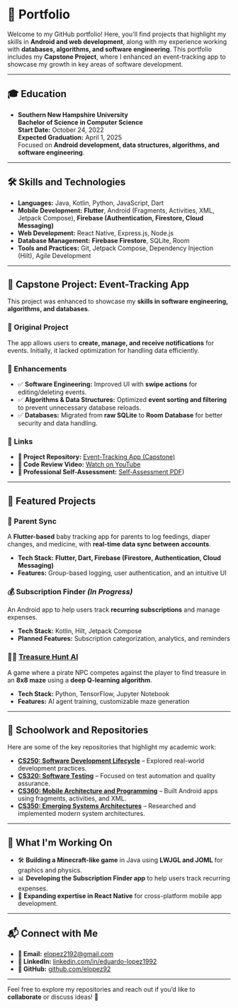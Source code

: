 # 📌 Portfolio

Welcome to my GitHub portfolio! Here, you'll find projects that highlight my skills in **Android and web development**, along with my experience working with **databases, algorithms, and software engineering**. This portfolio includes my **Capstone Project**, where I enhanced an event-tracking app to showcase my growth in key areas of software development.

---

## 🎓 Education

- **Southern New Hampshire University**  
  **Bachelor of Science in Computer Science**  
  **Start Date:** October 24, 2022  
  **Expected Graduation:** April 1, 2025  
  Focused on **Android development, data structures, algorithms, and software engineering**.

---

## 🛠️ Skills and Technologies

- **Languages:** Java, Kotlin, Python, JavaScript, Dart  
- **Mobile Development:** **Flutter**, Android (Fragments, Activities, XML, Jetpack Compose), **Firebase (Authentication, Firestore, Cloud Messaging)**  
- **Web Development:** React Native, Express.js, Node.js  
- **Database Management:** **Firebase Firestore**, SQLite, Room  
- **Tools and Practices:** Git, Jetpack Compose, Dependency Injection (Hilt), Agile Development  

---

## 📂 Capstone Project: Event-Tracking App

This project was enhanced to showcase my **skills in software engineering, algorithms, and databases**.

### 🔹 Original Project
The app allows users to **create, manage, and receive notifications** for events. Initially, it lacked optimization for handling data efficiently.

### 🔹 Enhancements  
- ✅ **Software Engineering:** Improved UI with **swipe actions** for editing/deleting events.  
- ✅ **Algorithms & Data Structures:** Optimized **event sorting and filtering** to prevent unnecessary database reloads.  
- ✅ **Databases:** Migrated from **raw SQLite** to **Room Database** for better security and data handling.  

### 🔹 Links  
- **📂 Project Repository:** [Event-Tracking App (Capstone)](https://github.com/elopez92/event-tracking-app)  
- **🎥 Code Review Video:** [Watch on YouTube](https://youtu.be/-4NcYo8FIDo)  
- **📄 Professional Self-Assessment:** [Self-Assessment PDF](https://github.com/elopez92/elopez92.github.io/blob/main/self-assessment.pdf))

---

## 📘 Featured Projects

### 📱 Parent Sync  
A **Flutter-based** baby tracking app for parents to log feedings, diaper changes, and medicine, with **real-time data sync between accounts**.

- **Tech Stack:** **Flutter, Dart, Firebase (Firestore, Authentication, Cloud Messaging)**  
- **Features:** Group-based logging, user authentication, and an intuitive UI  

### 💰 Subscription Finder *(In Progress)*  
An Android app to help users track **recurring subscriptions** and manage expenses.

- **Tech Stack:** Kotlin, Hilt, Jetpack Compose  
- **Planned Features:** Subscription categorization, analytics, and reminders  

### 🏴‍☠️ [Treasure Hunt AI](https://github.com/elopez92/treasure-hunt-ai)  
A game where a pirate NPC competes against the player to find treasure in an **8x8 maze** using a **deep Q-learning algorithm**.

- **Tech Stack:** Python, TensorFlow, Jupyter Notebook  
- **Features:** AI agent training, customizable maze generation  

---

## 📝 Schoolwork and Repositories

Here are some of the key repositories that highlight my academic work:

- **[CS250: Software Development Lifecycle](https://github.com/elopez92/CS-250-Software-Development-Lifecycle)** – Explored real-world development practices.  
- **[CS320: Software Testing](https://github.com/elopez92/CS-320-H7026-Software-Test-Automation-QA)** – Focused on test automation and quality assurance.  
- **[CS360: Mobile Architecture and Programming](https://github.com/elopez92/CS-360-Mobile-Architect-Programming)** – Built Android apps using fragments, activities, and XML.  
- **[CS350: Emerging Systems Architectures](https://github.com/elopez92/CS-350-Emerging-Sys-Arch-Tech)** – Researched and implemented modern system architectures.  

---

## 🌱 What I'm Working On  

- 🛠️ **Building a Minecraft-like game** in Java using **LWJGL and JOML** for graphics and physics.  
- 📊 **Developing the Subscription Finder app** to help users track recurring expenses.  
- 📱 **Expanding expertise in React Native** for cross-platform mobile app development.  

---

## 📬 Connect with Me  

- **📧 Email:** [elopez2192@gmail.com](mailto:elopez2192@gmail.com)  
- **💼 LinkedIn:** [linkedin.com/in/eduardo-lopez1992](https://www.linkedin.com/in/eduardo-lopez1992/)  
- **🐙 GitHub:** [github.com/elopez92](https://github.com/elopez92)  

---

Feel free to explore my repositories and reach out if you’d like to **collaborate** or discuss ideas! 🚀  
